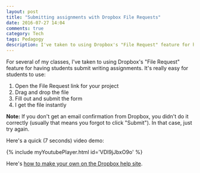```yaml
---
layout: post
title: "Submitting assignments with Dropbox File Requests"
date: 2016-07-27 14:04
comments: true
category: Tech
tags: Pedagogy
description: I've taken to using Dropbox's "File Request" feature for having students submit writing assignments. It's really easy to set up.
---
```


For several of my classes, I've taken to using Dropbox's "File Request" feature for having students submit writing assignments. It's really easy for students to use:

1. Open the File Request link for your project
2. Drag and drop the file
3. Fill out and submit the form
4. I get the file instantly

**Note:** If you don't get an email confirmation from Dropbox, you didn't do it correctly (usually that means you forgot to click "Submit"). In that case, just try again.

Here's a quick (7 seconds) video demo:

{% include myYoutubePlayer.html id='VDl9jJbxO9o' %}

Here's [how to make your own on the Dropbox help site](https://www.dropbox.com/help/9090).